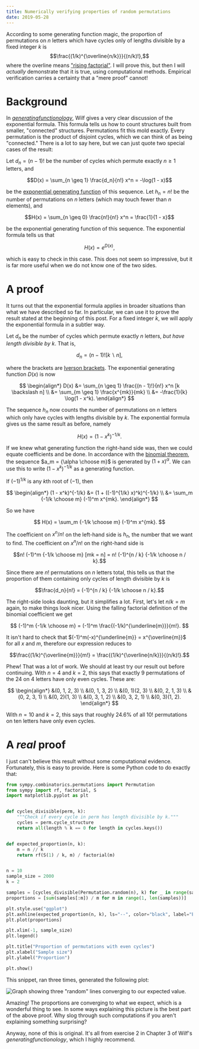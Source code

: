 ```yaml
---
title: Numerically verifying properties of random permutations
date: 2019-05-28
---
```


According to some generating function magic, the proportion of permutations on
$n$ letters which have cycles only of lengths divisible by a fixed integer $k$
is $$\frac{(1/k)^{\overline{n/k}}}{(n/k)!},$$ where the overline means ["rising
factorial"](https://en.wikipedia.org/wiki/Falling_and_rising_factorials). I
will prove this, but then I will *actually* demonstrate that it is true, using
computational methods. Empirical verification carries a certainty that a "mere
proof" cannot!

# Background

In [*generatingfunctionology*](https://www.math.upenn.edu/~wilf/DownldGF.html),
Wilf gives a very clear discussion of the exponential formula. This formula
tells us how to count structures built from smaller, "connected" structures.
Permutations fit this mold exactly. Every permutation is the product of
disjoint cycles, which we can think of as being "connected." There is a lot to
say here, but we can just quote two special cases of the result:

Let $d_n = (n - 1)!$ be the number of cycles which permute exactly $n \geq 1$
letters, and

$$D(x) = \sum_{n \geq 1} \frac{d_n}{n!} x^n = -\log(1 - x)$$

be the [exponential generating
function](https://en.wikipedia.org/wiki/Generating_function) of this sequence.
Let $h_n = n!$ be the number of permutations on $n$ letters (which may touch
fewer than $n$ elements), and

$$H(x) = \sum_{n \geq 0} \frac{n!}{n!} x^n = \frac{1}{1 - x}$$

be the exponential generating function of this sequence. The exponential
formula tells us that

$$H(x) = e^{D(x)},$$

which is easy to check in this case. This does not seem so impressive, but it
is far more useful when we do not know one of the two sides.

# A proof

It turns out that the exponential formula applies in broader situations than
what we have described so far. In particular, we can use it to prove the result
stated at the beginning of this post. For a fixed integer $k$, we will apply
the exponential formula in a subtler way.

Let $d_n$ be the number of cycles which permute exactly $n$ letters, *but have
length divisible by $k$*. That is,

$$d_n = (n - 1)! [k \backslash n],$$

where the brackets are [Iverson
brackets](https://en.wikipedia.org/wiki/Iverson_bracket). The exponential
generating function $D(x)$ is now

$$
\begin{align*}
    D(x) &= \sum_{n \geq 1} \frac{(n - 1)!}{n!} x^n [k \backslash n] \\
         &= \sum_{m \geq 1} \frac{x^{mk}}{mk} \\
         &= -\frac{1}{k} \log(1 - x^k).
\end{align*}
$$

The sequence $h_n$ now counts the number of permutations on $n$ letters which
only have cycles with lengths divisible by $k$. The exponential formula gives
us the same result as before, namely

$$H(x) = (1 - x^k)^{-1/k}.$$

If we knew what generating function the right-hand side was, then we could
equate coefficients and be done. In accordance with the [binomial
theorem](https://en.wikipedia.org/wiki/Binomial_series), the sequence $a_m =
{\alpha \choose m}$ is generated by $(1 + x)^\alpha$. We can use this to write
$(1 - x^k)^{-1/k}$ as a generating function.

If $(-1)^{1/k}$ is any $k$th root of $(-1)$, then

$$
\begin{align*}
    (1 - x^k)^{-1/k} &= (1 + ((-1)^{1/k} x)^k)^{-1/k} \\
                     &= \sum_m {-1/k \choose m} (-1)^m x^{mk}.
\end{align*}
$$

So we have

$$
    H(x) = \sum_m {-1/k \choose m} (-1)^m x^{mk}.
$$

The coefficient on $x^n / n!$ on the left-hand side is $h_n$, the number that
we want to find. The coefficient on $x^n / n!$ on the right-hand side is

$$n! (-1)^m {-1/k \choose m} [mk = n] = n! (-1)^{n / k} {-1/k \choose n / k}.$$

Since there are $n!$ permutations on $n$ letters total, this tells us that the
proportion of them containing only cycles of length divisible by $k$ is

$$\frac{d_n}{n!} = (-1)^{n / k} {-1/k \choose n / k}.$$

The right-side looks daunting, but it simplifies a lot. First, let's let $n / k
= m$ again, to make things look nicer. Using the falling factorial definition
of the binomial coefficient we get

$$
(-1)^m {-1/k \choose m} = (-1)^m \frac{(-1/k)^{\underline{m}}}{m!}.
$$

It isn't hard to check that $(-1)^m(-x)^{\underline{m}} = x^{\overline{m}}$ for
all $x$ and $m$, therefore our expression reduces to

$$\frac{(1/k)^{\overline{m}}}{m!} = \frac{(1/k)^{\overline{n/k}}}{(n/k)!}.$$

Phew! That was a lot of work. We should at least try our result out before
continuing. With $n = 4$ and $k = 2$, this says that exactly $9$ permutations
of the $24$ on $4$ letters have only even cycles. These are:

$$
\begin{align*}
    &(0, 1, 2, 3) \\
    &(0, 1, 3, 2) \\
    &(0, 1)(2, 3) \\
    &(0, 2, 1, 3) \\
    &(0, 2, 3, 1) \\
    &(0, 2)(1, 3) \\
    &(0, 3, 1, 2) \\
    &(0, 3, 2, 1) \\
    &(0, 3)(1, 2).
\end{align*}
$$

With $n = 10$ and $k = 2$, this says that roughly 24.6% of all
$10!$ permutations on ten letters have only even cycles.

# A *real* proof

I just can't believe this result without some computational evidence.
Fortunately, this is easy to provide. Here is some Python code to do exactly
that:

```python
from sympy.combinatorics.permutations import Permutation
from sympy import rf, factorial, S
import matplotlib.pyplot as plt


def cycles_divisible(perm, k):
    """Check if every cycle in perm has length divisible by k."""
    cycles = perm.cycle_structure
    return all(length % k == 0 for length in cycles.keys())


def expected_proportion(n, k):
    m = n // k
    return rf(S(1) / k, m) / factorial(m)


n = 10
sample_size = 2000
k = 2

samples = [cycles_divisible(Permutation.random(n), k) for _ in range(sample_size)]
proportions = [sum(samples[:m]) / m for m in range(1, len(samples))]

plt.style.use("ggplot")
plt.axhline(expected_proportion(n, k), ls="--", color="black", label="Expected proportion")
plt.plot(proportions)

plt.xlim(-1, sample_size)
plt.legend()

plt.title("Proportion of permutations with even cycles")
plt.xlabel("Sample size")
plt.ylabel("Proportion")

plt.show()
```

This snippet, ran three times, generated the following plot:

![Graph showing three "random" lines converging to our expected
value.](/files/cycles.svg)

Amazing! The proportions are converging to what we expect, which is a wonderful
thing to see. In some ways explaining this picture is the best part of the
above proof. Why slog through such computations if you aren't explaining
something surprising?

Anyway, none of this is original. It's all from exercise 2 in Chapter 3 of
Wilf's *generatingfunctionology*, which I highly recommend.
